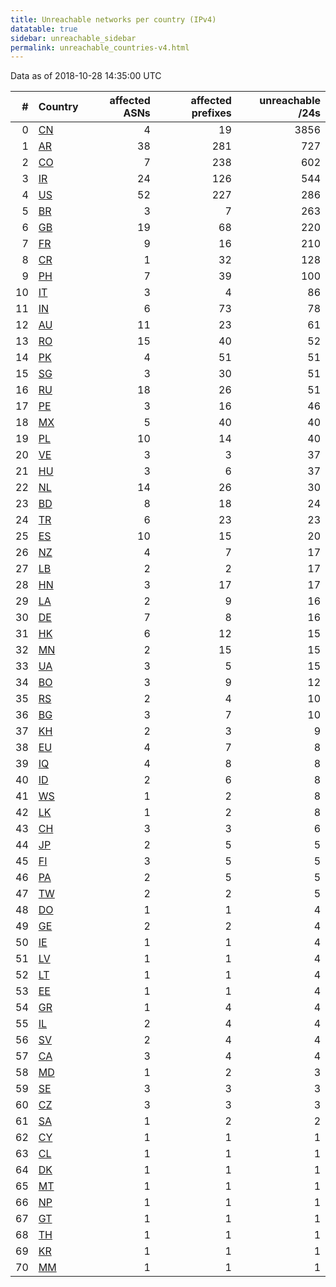 ```yaml
---
title: Unreachable networks per country (IPv4)
datatable: true
sidebar: unreachable_sidebar
permalink: unreachable_countries-v4.html
---
```


Data as of 2018-10-28 14:35:00 UTC

<div class="datatable-begin"></div>

|   # | Country                      |   affected ASNs |   affected prefixes |   unreachable /24s |
|----:|:-----------------------------|----------------:|--------------------:|-------------------:|
|   0 | [CN](unreachable_cn-v4.html) |               4 |                  19 |               3856 |
|   1 | [AR](unreachable_ar-v4.html) |              38 |                 281 |                727 |
|   2 | [CO](unreachable_co-v4.html) |               7 |                 238 |                602 |
|   3 | [IR](unreachable_ir-v4.html) |              24 |                 126 |                544 |
|   4 | [US](unreachable_us-v4.html) |              52 |                 227 |                286 |
|   5 | [BR](unreachable_br-v4.html) |               3 |                   7 |                263 |
|   6 | [GB](unreachable_gb-v4.html) |              19 |                  68 |                220 |
|   7 | [FR](unreachable_fr-v4.html) |               9 |                  16 |                210 |
|   8 | [CR](unreachable_cr-v4.html) |               1 |                  32 |                128 |
|   9 | [PH](unreachable_ph-v4.html) |               7 |                  39 |                100 |
|  10 | [IT](unreachable_it-v4.html) |               3 |                   4 |                 86 |
|  11 | [IN](unreachable_in-v4.html) |               6 |                  73 |                 78 |
|  12 | [AU](unreachable_au-v4.html) |              11 |                  23 |                 61 |
|  13 | [RO](unreachable_ro-v4.html) |              15 |                  40 |                 52 |
|  14 | [PK](unreachable_pk-v4.html) |               4 |                  51 |                 51 |
|  15 | [SG](unreachable_sg-v4.html) |               3 |                  30 |                 51 |
|  16 | [RU](unreachable_ru-v4.html) |              18 |                  26 |                 51 |
|  17 | [PE](unreachable_pe-v4.html) |               3 |                  16 |                 46 |
|  18 | [MX](unreachable_mx-v4.html) |               5 |                  40 |                 40 |
|  19 | [PL](unreachable_pl-v4.html) |              10 |                  14 |                 40 |
|  20 | [VE](unreachable_ve-v4.html) |               3 |                   3 |                 37 |
|  21 | [HU](unreachable_hu-v4.html) |               3 |                   6 |                 37 |
|  22 | [NL](unreachable_nl-v4.html) |              14 |                  26 |                 30 |
|  23 | [BD](unreachable_bd-v4.html) |               8 |                  18 |                 24 |
|  24 | [TR](unreachable_tr-v4.html) |               6 |                  23 |                 23 |
|  25 | [ES](unreachable_es-v4.html) |              10 |                  15 |                 20 |
|  26 | [NZ](unreachable_nz-v4.html) |               4 |                   7 |                 17 |
|  27 | [LB](unreachable_lb-v4.html) |               2 |                   2 |                 17 |
|  28 | [HN](unreachable_hn-v4.html) |               3 |                  17 |                 17 |
|  29 | [LA](unreachable_la-v4.html) |               2 |                   9 |                 16 |
|  30 | [DE](unreachable_de-v4.html) |               7 |                   8 |                 16 |
|  31 | [HK](unreachable_hk-v4.html) |               6 |                  12 |                 15 |
|  32 | [MN](unreachable_mn-v4.html) |               2 |                  15 |                 15 |
|  33 | [UA](unreachable_ua-v4.html) |               3 |                   5 |                 15 |
|  34 | [BO](unreachable_bo-v4.html) |               3 |                   9 |                 12 |
|  35 | [RS](unreachable_rs-v4.html) |               2 |                   4 |                 10 |
|  36 | [BG](unreachable_bg-v4.html) |               3 |                   7 |                 10 |
|  37 | [KH](unreachable_kh-v4.html) |               2 |                   3 |                  9 |
|  38 | [EU](unreachable_eu-v4.html) |               4 |                   7 |                  8 |
|  39 | [IQ](unreachable_iq-v4.html) |               4 |                   8 |                  8 |
|  40 | [ID](unreachable_id-v4.html) |               2 |                   6 |                  8 |
|  41 | [WS](unreachable_ws-v4.html) |               1 |                   2 |                  8 |
|  42 | [LK](unreachable_lk-v4.html) |               1 |                   2 |                  8 |
|  43 | [CH](unreachable_ch-v4.html) |               3 |                   3 |                  6 |
|  44 | [JP](unreachable_jp-v4.html) |               2 |                   5 |                  5 |
|  45 | [FI](unreachable_fi-v4.html) |               3 |                   5 |                  5 |
|  46 | [PA](unreachable_pa-v4.html) |               2 |                   5 |                  5 |
|  47 | [TW](unreachable_tw-v4.html) |               2 |                   2 |                  5 |
|  48 | [DO](unreachable_do-v4.html) |               1 |                   1 |                  4 |
|  49 | [GE](unreachable_ge-v4.html) |               2 |                   2 |                  4 |
|  50 | [IE](unreachable_ie-v4.html) |               1 |                   1 |                  4 |
|  51 | [LV](unreachable_lv-v4.html) |               1 |                   1 |                  4 |
|  52 | [LT](unreachable_lt-v4.html) |               1 |                   1 |                  4 |
|  53 | [EE](unreachable_ee-v4.html) |               1 |                   1 |                  4 |
|  54 | [GR](unreachable_gr-v4.html) |               1 |                   4 |                  4 |
|  55 | [IL](unreachable_il-v4.html) |               2 |                   4 |                  4 |
|  56 | [SV](unreachable_sv-v4.html) |               2 |                   4 |                  4 |
|  57 | [CA](unreachable_ca-v4.html) |               3 |                   4 |                  4 |
|  58 | [MD](unreachable_md-v4.html) |               1 |                   2 |                  3 |
|  59 | [SE](unreachable_se-v4.html) |               3 |                   3 |                  3 |
|  60 | [CZ](unreachable_cz-v4.html) |               3 |                   3 |                  3 |
|  61 | [SA](unreachable_sa-v4.html) |               1 |                   2 |                  2 |
|  62 | [CY](unreachable_cy-v4.html) |               1 |                   1 |                  1 |
|  63 | [CL](unreachable_cl-v4.html) |               1 |                   1 |                  1 |
|  64 | [DK](unreachable_dk-v4.html) |               1 |                   1 |                  1 |
|  65 | [MT](unreachable_mt-v4.html) |               1 |                   1 |                  1 |
|  66 | [NP](unreachable_np-v4.html) |               1 |                   1 |                  1 |
|  67 | [GT](unreachable_gt-v4.html) |               1 |                   1 |                  1 |
|  68 | [TH](unreachable_th-v4.html) |               1 |                   1 |                  1 |
|  69 | [KR](unreachable_kr-v4.html) |               1 |                   1 |                  1 |
|  70 | [MM](unreachable_mm-v4.html) |               1 |                   1 |                  1 |

<div class="datatable-end"></div>